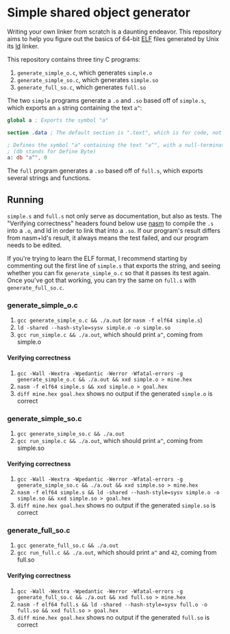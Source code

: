 # Simple shared object generator

Writing your own linker from scratch is a daunting endeavor. This repository aims to help you figure out the basics of 64-bit [ELF](https://en.wikipedia.org/wiki/Executable_and_Linkable_Format) files generated by Unix its [ld](https://en.wikipedia.org/wiki/Linker_(computing)#Common_implementations) linker.

This repository contains three tiny C programs:

1. `generate_simple_o.c`, which generates `simple.o`
2. `generate_simple_so.c`, which generates `simple.so`
3. `generate_full_so.c`, which generates `full.so`

The two `simple` programs generate a `.o` and `.so` based off of `simple.s`, which exports an `a` string containing the text `a^`:

```nasm
global a ; Exports the symbol "a"

section .data ; The default section is ".text", which is for code, not data

; Defines the symbol "a" containing the text "a^", with a null-terminator added
; (db stands for Define Byte)
a: db "a^", 0
```

The `full` program generates a `.so` based off of `full.s`, which exports several strings and functions.

## Running

`simple.s` and `full.s` not only serve as documentation, but also as tests. The "Verifying correctness" headers found below use [nasm](https://en.wikipedia.org/wiki/Netwide_Assembler) to compile the `.s` into a `.o`, and ld in order to link that into a `.so`. If our program's result differs from nasm+ld's result, it always means the test failed, and our program needs to be edited.

If you're trying to learn the ELF format, I recommend starting by commenting out the first line of `simple.s` that exports the string, and seeing whether you can fix `generate_simple_o.c` so that it passes its test again. Once you've got that working, you can try the same on `full.s` with `generate_full_so.c`.

### generate_simple_o.c

1. `gcc generate_simple_o.c && ./a.out` (or `nasm -f elf64 simple.s`)
2. `ld -shared --hash-style=sysv simple.o -o simple.so`
3. `gcc run_simple.c && ./a.out`, which should print `a^`, coming from simple.o

#### Verifying correctness

1. `gcc -Wall -Wextra -Wpedantic -Werror -Wfatal-errors -g generate_simple_o.c && ./a.out && xxd simple.o > mine.hex`
2. `nasm -f elf64 simple.s && xxd simple.o > goal.hex`
3. `diff mine.hex goal.hex` shows no output if the generated `simple.o` is correct

### generate_simple_so.c

1. `gcc generate_simple_so.c && ./a.out`
2. `gcc run_simple.c && ./a.out`, which should print `a^`, coming from simple.so

#### Verifying correctness

1. `gcc -Wall -Wextra -Wpedantic -Werror -Wfatal-errors -g generate_simple_so.c && ./a.out && xxd simple.so > mine.hex`
2. `nasm -f elf64 simple.s && ld -shared --hash-style=sysv simple.o -o simple.so && xxd simple.so > goal.hex`
3. `diff mine.hex goal.hex` shows no output if the generated `simple.so` is correct

### generate_full_so.c

1. `gcc generate_full_so.c && ./a.out`
2. `gcc run_full.c && ./a.out`, which should print `a^` and `42`, coming from full.so

#### Verifying correctness

1. `gcc -Wall -Wextra -Wpedantic -Werror -Wfatal-errors -g generate_full_so.c && ./a.out && xxd full.so > mine.hex`
2. `nasm -f elf64 full.s && ld -shared --hash-style=sysv full.o -o full.so && xxd full.so > goal.hex`
3. `diff mine.hex goal.hex` shows no output if the generated `full.so` is correct
